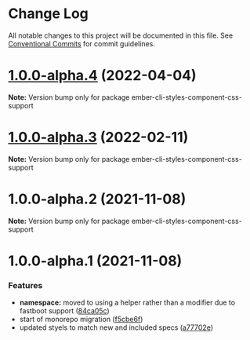 # Change Log

All notable changes to this project will be documented in this file.
See [Conventional Commits](https://conventionalcommits.org) for commit guidelines.

# [1.0.0-alpha.4](https://github.com/webark/ember-cli-styles/compare/ember-cli-styles-component-css-support@1.0.0-alpha.2...ember-cli-styles-component-css-support@1.0.0-alpha.4) (2022-04-04)

**Note:** Version bump only for package ember-cli-styles-component-css-support

# [1.0.0-alpha.3](https://github.com/webark/ember-cli-styles/compare/ember-cli-styles-component-css-support@1.0.0-alpha.2...ember-cli-styles-component-css-support@1.0.0-alpha.3) (2022-02-11)

**Note:** Version bump only for package ember-cli-styles-component-css-support

# 1.0.0-alpha.2 (2021-11-08)

**Note:** Version bump only for package ember-cli-styles-component-css-support

# 1.0.0-alpha.1 (2021-11-08)

### Features

- **namespace:** moved to using a helper rather than a modifier due to fastboot support ([84ca05c](https://github.com/webark/ember-cli-styles/commit/84ca05cbe28959aa7ef12d73986b79477098c404))
- start of monorepo migration ([f5cbe6f](https://github.com/webark/ember-cli-styles/commit/f5cbe6f6407cc0c0220763abad2023559c9fd009))
- updated styels to match new and included specs ([a77702e](https://github.com/webark/ember-cli-styles/commit/a77702e1f32947f66595bce24f49d0f5041ba680))
